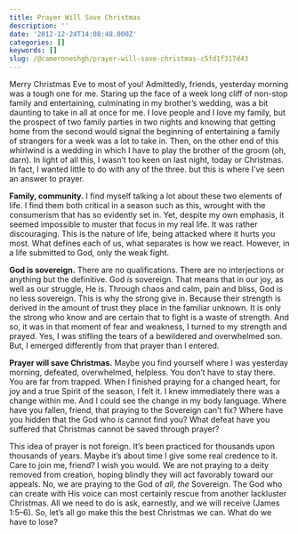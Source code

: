```yaml
---
title: Prayer Will Save Christmas
description: ''
date: '2012-12-24T14:08:48.000Z'
categories: []
keywords: []
slug: /@cameroneshgh/prayer-will-save-christmas-c5fd1f317d43
---
```


Merry Christmas Eve to most of you! Admittedly, friends, yesterday morning was a tough one for me. Staring up the face of a week long cliff of non-stop family and entertaining, culminating in my brother’s wedding, was a bit daunting to take in all at once for me. I love people and I love my family, but the prospect of two family parties in two nights and knowing that getting home from the second would signal the beginning of entertaining a family of strangers for a week was a lot to take in. Then, on the other end of this whirlwind is a wedding in which I have to play the brother of the groom (oh, darn). In light of all this, I wasn’t too keen on last night, today or Christmas. In fact, I wanted little to do with any of the three. but this is where I’ve seen an answer to prayer.

**Family, community.** I find myself talking a lot about these two elements of life. I find them both critical in a season such as this, wrought with the consumerism that has so evidently set in. Yet, despite my own emphasis, it seemed impossible to muster that focus in my real life. It was rather discouraging. This is the nature of life, being attacked where it hurts you most. What defines each of us, what separates is how we react. However, in a life submitted to God, only the weak fight.

**God is sovereign.** There are no qualifications. There are no interjections or anything but the definitive. God _is_ sovereign. That means that in our joy, as well as our struggle, He is. Through chaos and calm, pain and bliss, God is no less sovereign. This is why the strong give in. Because their strength is derived in the amount of trust they place in the familiar unknown. It is only the strong who know and are certain that to fight is a waste of strength. And so, it was in that moment of fear and weakness, I turned to my strength and prayed. Yes, I was stifling the tears of a bewildered and overwhelmed son. But, I emerged differently from that prayer than I entered.

**Prayer will save Christmas.** Maybe you find yourself where I was yesterday morning, defeated, overwhelmed, helpless. You don’t have to stay there. You are far from trapped. When I finished praying for a changed heart, for joy and a true Spirit of the season, I felt it. I knew immediately there was a change within me. And I could see the change in my body language. Where have you fallen, friend, that praying to the Sovereign can’t fix? Where have you hidden that the God who _is_ cannot find you? What defeat have you suffered that Christmas cannot be saved through prayer?

This idea of prayer is not foreign. It’s been practiced for thousands upon thousands of years. Maybe it’s about time I give some real credence to it. Care to join me, friend? I wish you would. We are not praying to a deity removed from creation, hoping blindly they will act favorably toward our appeals. No, we are praying to the God of _all_, _the_ Sovereign. The God who can create with His voice can most certainly rescue from another lackluster Christmas. All we need to do is ask, earnestly, and we will receive (James 1:5–6). So, let’s all go make this the best Christmas we can. What do we have to lose?